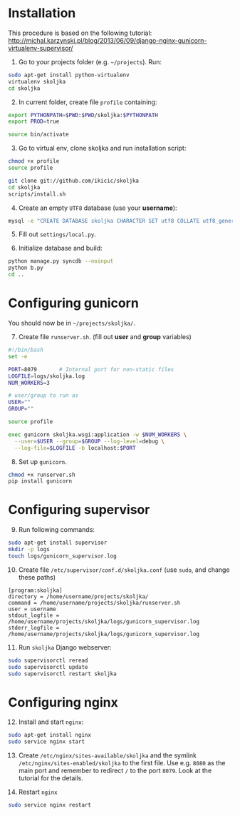 # Installation

This procedure is based on the following tutorial:
http://michal.karzynski.pl/blog/2013/06/09/django-nginx-gunicorn-virtualenv-supervisor/

1. Go to your projects folder (e.g. `~/projects`). Run:
  ```sh
  sudo apt-get install python-virtualenv
  virtualenv skoljka
  cd skoljka
  ```

2. In current folder, create file `profile` containing:
  ```sh
  export PYTHONPATH=$PWD:$PWD/skoljka:$PYTHONPATH
  export PROD=true

  source bin/activate
  ```

3. Go to virtual env, clone skoljka and run installation script:
  ```sh
  chmod +x profile
  source profile

  git clone git://github.com/ikicic/skoljka
  cd skoljka
  scripts/install.sh
  ```

4. Create an empty `UTF8` database (use your **username**):
  ```sh
  mysql -e "CREATE DATABASE skoljka CHARACTER SET utf8 COLLATE utf8_general_ci;" -u username -p
  ```

5. Fill out `settings/local.py`.

6. Initialize database and build:
  ```sh
  python manage.py syncdb --noinput
  python b.py
  cd ..
  ```

# Configuring gunicorn

You should now be in `~/projects/skoljka/`.

7. Create file `runserver.sh`. (fill out **user** and **group** variables)
  ```sh
  #!/bin/bash
  set -e

  PORT=8079       # Internal port for non-static files
  LOGFILE=logs/skoljka.log
  NUM_WORKERS=3

  # user/group to run as
  USER=""
  GROUP=""

  source profile

  exec gunicorn skoljka.wsgi:application -w $NUM_WORKERS \
    --user=$USER --group=$GROUP --log-level=debug \
    --log-file=$LOGFILE -b localhost:$PORT
  ```

8. Set up `gunicorn`.
  ```sh
  chmod +x runserver.sh
  pip install gunicorn
  ```


# Configuring supervisor

9. Run following commands:
  ```sh
  sudo apt-get install supervisor
  mkdir -p logs
  touch logs/gunicorn_supervisor.log
  ```

10. Create file `/etc/supervisor/conf.d/skoljka.conf` (use `sudo`, and change these paths)
  ```
  [program:skoljka]
  directory = /home/username/projects/skoljka/
  command = /home/username/projects/skoljka/runserver.sh
  user = username
  stdout_logfile = /home/username/projects/skoljka/logs/gunicorn_supervisor.log
  stderr_logfile = /home/username/projects/skoljka/logs/gunicorn_supervisor.log
  ```

11. Run `skoljka` Django webserver:
  ```sh
  sudo supervisorctl reread
  sudo supervisorctl update
  sudo supervisorctl restart skoljka
  ```

# Configuring nginx

12. Install and start `nginx`:
  ```sh
  sudo apt-get install nginx
  sudo service nginx start
  ```

13. Create `/etc/nginx/sites-available/skoljka` and the symlink `/etc/nginx/sites-enabled/skoljka` to the first file. Use e.g. `8080` as the main port and remember to redirect `/` to the port `8079`. Look at the tutorial for the details.

14. Restart `nginx`
  ```sh
  sudo service nginx restart
  ```

